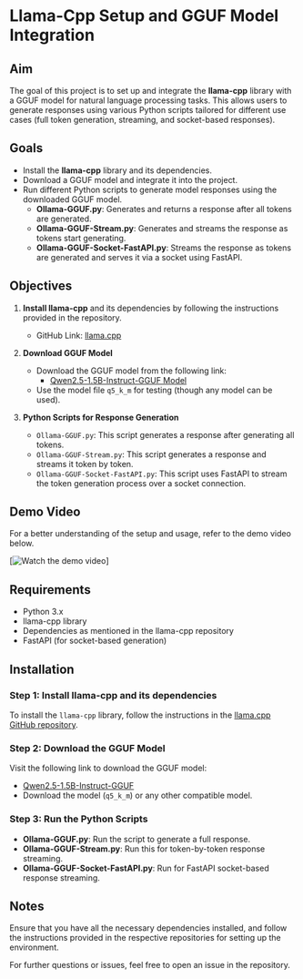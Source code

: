 # Llama-Cpp Setup and GGUF Model Integration

## Aim
The goal of this project is to set up and integrate the **llama-cpp** library with a GGUF model for natural language processing tasks. This allows users to generate responses using various Python scripts tailored for different use cases (full token generation, streaming, and socket-based responses).

## Goals
- Install the **llama-cpp** library and its dependencies.
- Download a GGUF model and integrate it into the project.
- Run different Python scripts to generate model responses using the downloaded GGUF model.
  - **Ollama-GGUF.py**: Generates and returns a response after all tokens are generated.
  - **Ollama-GGUF-Stream.py**: Generates and streams the response as tokens start generating.
  - **Ollama-GGUF-Socket-FastAPI.py**: Streams the response as tokens are generated and serves it via a socket using FastAPI.

## Objectives
1. **Install llama-cpp** and its dependencies by following the instructions provided in the repository.
   - GitHub Link: [llama.cpp](https://github.com/ggml-org/llama.cpp)

2. **Download GGUF Model**
   - Download the GGUF model from the following link:
     - [Qwen2.5-1.5B-Instruct-GGUF Model](https://huggingface.co/Qwen/Qwen2.5-1.5B-Instruct-GGUF/tree/main)
   - Use the model file `q5_k_m` for testing (though any model can be used).

3. **Python Scripts for Response Generation**
   - `Ollama-GGUF.py`: This script generates a response after generating all tokens.
   - `Ollama-GGUF-Stream.py`: This script generates a response and streams it token by token.
   - `Ollama-GGUF-Socket-FastAPI.py`: This script uses FastAPI to stream the token generation process over a socket connection.

## Demo Video
For a better understanding of the setup and usage, refer to the demo video below.

[![Watch the demo video](https://youtu.be/LEBbvh6lHKQ)]

## Requirements
- Python 3.x
- llama-cpp library
- Dependencies as mentioned in the llama-cpp repository
- FastAPI (for socket-based generation)

## Installation

### Step 1: Install llama-cpp and its dependencies
To install the `llama-cpp` library, follow the instructions in the [llama.cpp GitHub repository](https://github.com/ggml-org/llama.cpp).

### Step 2: Download the GGUF Model
Visit the following link to download the GGUF model:
- [Qwen2.5-1.5B-Instruct-GGUF](https://huggingface.co/Qwen/Qwen2.5-1.5B-Instruct-GGUF/tree/main)
- Download the model (`q5_k_m`) or any other compatible model.

### Step 3: Run the Python Scripts
- **Ollama-GGUF.py**: Run the script to generate a full response.
- **Ollama-GGUF-Stream.py**: Run this for token-by-token response streaming.
- **Ollama-GGUF-Socket-FastAPI.py**: Run for FastAPI socket-based response streaming.

## Notes
Ensure that you have all the necessary dependencies installed, and follow the instructions provided in the respective repositories for setting up the environment.

For further questions or issues, feel free to open an issue in the repository.